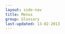 ```yaml
---
layout: side-nav
title: Menus
group: Glossary
last-updated: 13-02-2013
---
```



<!-- This Page exists for the creation of the sub-menu only and is not displayed on the site -->